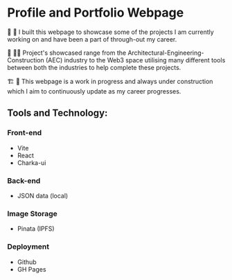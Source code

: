 # Profile and Portfolio Webpage

:bookmark_tabs: :page_facing_up:
I built this webpage to showcase some of the projects I am currently working on and have been a part of through-out my career.

:construction_worker: :technologist:
Project's showcased range from the Architectural-Engineering-Construction (AEC) industry to the Web3 space utilising many different tools between both the industries to help complete these projects.

:building_construction: :construction:
This webpage is a work in progress and always under construction which I aim to continuously update as my career progresses.

## Tools and Technology:

### Front-end

- Vite
- React
- Charka-ui

### Back-end

- JSON data (local)

### Image Storage

- Pinata (IPFS)
  
### Deployment

- Github 
- GH Pages







